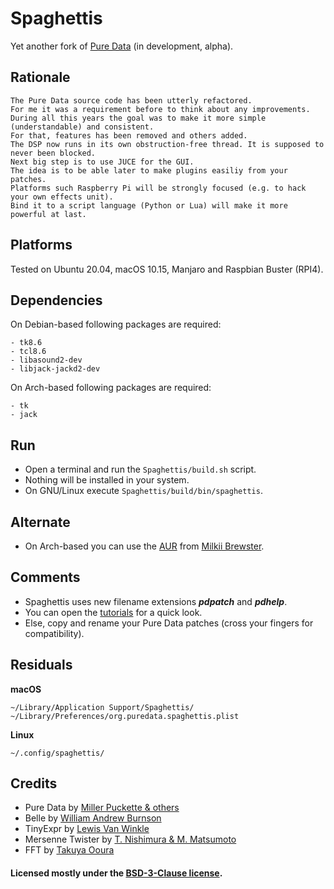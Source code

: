 
# Spaghettis

Yet another fork of [Pure Data](http://msp.ucsd.edu/) (in development, alpha).

## Rationale

```
The Pure Data source code has been utterly refactored.
For me it was a requirement before to think about any improvements.
During all this years the goal was to make it more simple (understandable) and consistent.
For that, features has been removed and others added.
The DSP now runs in its own obstruction-free thread. It is supposed to never been blocked.
Next big step is to use JUCE for the GUI.
The idea is to be able later to make plugins easiliy from your patches.
Platforms such Raspberry Pi will be strongly focused (e.g. to hack your own effects unit).
Bind it to a script language (Python or Lua) will make it more powerful at last.
```

## Platforms

Tested on Ubuntu 20.04, macOS 10.15, Manjaro and Raspbian Buster (RPI4).
        
## Dependencies

On Debian-based following packages are required:
    
    - tk8.6
    - tcl8.6
    - libasound2-dev
    - libjack-jackd2-dev
    
On Arch-based following packages are required:
    
    - tk
    - jack

## Run

- Open a terminal and run the `Spaghettis/build.sh` script.
- Nothing will be installed in your system.
- On GNU/Linux execute `Spaghettis/build/bin/spaghettis`.

## Alternate

- On Arch-based you can use the [AUR](https://aur.archlinux.org/packages/spaghettis-git/) from  [Milkii Brewster](https://github.com/mxmilkiib).

## Comments

- Spaghettis uses new filename extensions ***pdpatch*** and ***pdhelp***.
- You can open the [tutorials](https://github.com/Spaghettis/Tools) for a quick look.
- Else, copy and rename your Pure Data patches (cross your fingers for compatibility).

## Residuals

**macOS**

    ~/Library/Application Support/Spaghettis/
    ~/Library/Preferences/org.puredata.spaghettis.plist

**Linux**

    ~/.config/spaghettis/

## Credits

- Pure Data by [Miller Puckette & others](http://msp.ucsd.edu/Software/pd-README.txt)
- Belle by [William Andrew Burnson](https://github.com/burnson)
- TinyExpr by [Lewis Van Winkle](https://github.com/codeplea/tinyexpr)
- Mersenne Twister by [T. Nishimura & M. Matsumoto](http://www.math.sci.hiroshima-u.ac.jp/~m-mat)
- FFT by [Takuya Ooura](http://www.kurims.kyoto-u.ac.jp/~ooura/fft.html)
    
#### Licensed mostly under the [BSD-3-Clause license](https://opensource.org/licenses/BSD-3-Clause).
